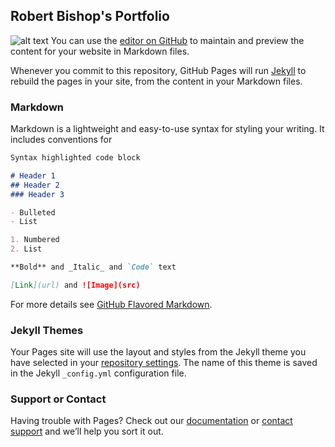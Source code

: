 ## Robert Bishop's Portfolio
![alt text](https://lh3.googleusercontent.com/s2IoZOvHkMc8HxbeMxb_GchfD7ICVz73jAkfXuF9L-ApBhUK_zMYRoTwuhgCgFi5ADkqZMQgsGUm5FTR_BTcRQZP_tK6fmr3fB985FnmmtbZtXiFRxzV7k3r3MGRWivYfPC-pWCsktxZrh6GJXjaul8-7-M2hU8sGcG9kH1iwsM5EkArnQxQbINqf36P3M5rM1SDX4baFVHMnN2PNGoJY6lqcAF2ElTPAPjSN4oqCK2mNviNYUS9YChjG4IGpnxjLRdq3Ol0AlFZJaIa19bVlGx9rudENcZ0q0Wh8jUVRkeuLJos41lTvD3tNnETRAdAhcXEqi9IwKK8u2Eag8TAdccpThFMIf5S1n84uZlfL4Z9uVrPUr1tt-IBo7RWdI6cnC3tTx1et9ipIKVAKLzLJ74bLYkIrtrzdYSqw6J_j2o27TavnCCYWAu7msw_fRfl9dnoWtunp81w7TycCqvrEAW2m35tWqOdGv-7DIBQSkdZA8mo6ab3jduKxHmhd-U3uXtUC1Of9qluINT9WRYYKhikISgiYtrGSBsmgZi5VVFDKXaSUTp2XyQ8XHyushrcV0r12YgIM2RrallMR3rvvQn3XxSIGpdm5C4PGeCVBKAWpCz7Y-WTqtFOmjU0kadeynd-4zFiCl7-OgJIOfijSzkYTdlbIo1bIOPPCGBLp60=s988-no "Logo Title Text 1")
You can use the [editor on GitHub](https://github.com/robertbishop1/robertbishop1.github.io/edit/master/README.md) to maintain and preview the content for your website in Markdown files.

Whenever you commit to this repository, GitHub Pages will run [Jekyll](https://jekyllrb.com/) to rebuild the pages in your site, from the content in your Markdown files.

### Markdown

Markdown is a lightweight and easy-to-use syntax for styling your writing. It includes conventions for

```markdown
Syntax highlighted code block

# Header 1
## Header 2
### Header 3

- Bulleted
- List

1. Numbered
2. List

**Bold** and _Italic_ and `Code` text

[Link](url) and ![Image](src)
```

For more details see [GitHub Flavored Markdown](https://guides.github.com/features/mastering-markdown/).

### Jekyll Themes

Your Pages site will use the layout and styles from the Jekyll theme you have selected in your [repository settings](https://github.com/robertbishop1/robertbishop1.github.io/settings). The name of this theme is saved in the Jekyll `_config.yml` configuration file.

### Support or Contact

Having trouble with Pages? Check out our [documentation](https://help.github.com/categories/github-pages-basics/) or [contact support](https://github.com/contact) and we’ll help you sort it out.
